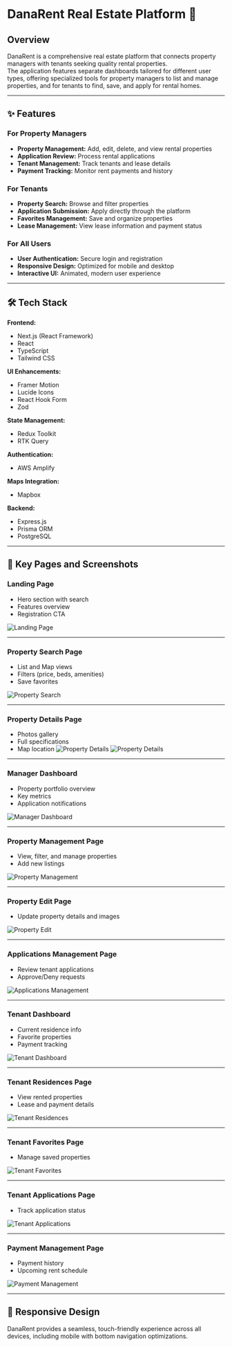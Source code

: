 # DanaRent Real Estate Platform 🏡

## Overview
DanaRent is a comprehensive real estate platform that connects property managers with tenants seeking quality rental properties.  
The application features separate dashboards tailored for different user types, offering specialized tools for property managers to list and manage properties, and for tenants to find, save, and apply for rental homes.

---

## ✨ Features

### For Property Managers
- **Property Management:** Add, edit, delete, and view rental properties
- **Application Review:** Process rental applications
- **Tenant Management:** Track tenants and lease details
- **Payment Tracking:** Monitor rent payments and history

### For Tenants
- **Property Search:** Browse and filter properties
- **Application Submission:** Apply directly through the platform
- **Favorites Management:** Save and organize properties
- **Lease Management:** View lease information and payment status

### For All Users
- **User Authentication:** Secure login and registration
- **Responsive Design:** Optimized for mobile and desktop
- **Interactive UI:** Animated, modern user experience

---

## 🛠️ Tech Stack

**Frontend:**
- Next.js (React Framework)
- React
- TypeScript
- Tailwind CSS

**UI Enhancements:**
- Framer Motion
- Lucide Icons
- React Hook Form
- Zod

**State Management:**
- Redux Toolkit
- RTK Query

**Authentication:**
- AWS Amplify

**Maps Integration:**
- Mapbox

**Backend:**
- Express.js
- Prisma ORM
- PostgreSQL

---

## 📄 Key Pages and Screenshots

### Landing Page
- Hero section with search
- Features overview
- Registration CTA

![Landing Page](./Screenshots/landing.png)

---

### Property Search Page
- List and Map views
- Filters (price, beds, amenities)
- Save favorites

![Property Search](./Screenshots/fav.png)

---

### Property Details Page
- Photos gallery
- Full specifications
- Map location
![Property Details](./Screenshots/pm.png)
![Property Details](./Screenshots/property-id.png)

---

### Manager Dashboard
- Property portfolio overview
- Key metrics
- Application notifications

![Manager Dashboard](./Screenshots/application-m.png)

---

### Property Management Page
- View, filter, and manage properties
- Add new listings

![Property Management](./Screenshots/pm.png)

---

### Property Edit Page
- Update property details and images

![Property Edit](./Screenshots/update.png)

---

### Applications Management Page
- Review tenant applications
- Approve/Deny requests

![Applications Management](./Screenshots/applicationm.png)

---

### Tenant Dashboard
- Current residence info
- Favorite properties
- Payment tracking

![Tenant Dashboard](./Screenshots/tenant-dashboard.png)

---

### Tenant Residences Page
- View rented properties
- Lease and payment details

![Tenant Residences](./Screenshots/currentr.png)

---

### Tenant Favorites Page
- Manage saved properties

![Tenant Favorites](./Screenshots/Screenshot-2025-04-26-121500.png)

---

### Tenant Applications Page
- Track application status

![Tenant Applications](./Screenshots/apptenet.png)

---

### Payment Management Page
- Payment history
- Upcoming rent schedule

![Payment Management](./Screenshots/payment.png)

---

## 📱 Responsive Design
DanaRent provides a seamless, touch-friendly experience across all devices, including mobile with bottom navigation optimizations.

